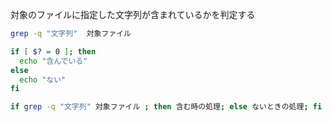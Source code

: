 対象のファイルに指定した文字列が含まれているかを判定する

```bash
grep -q "文字列"  対象ファイル

if [ $? = 0 ]; then
  echo "含んでいる"
else
  echo "ない"
fi
```


```bash
if grep -q "文字列" 対象ファイル ; then 含む時の処理; else ないときの処理; fi
```